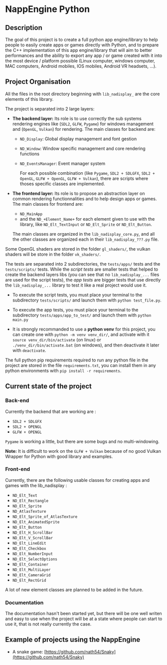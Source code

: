# NappEngine Python

## Description

The goal of this project is to create a full python app engine/library to help people to easily create apps or games directly with Python, and to prepare the C++ implementation of this app engine/library that will aim to better performances and the ability to export any app / or game created with it into the most device / platform possible (Linux computer, windows computer, MAC computers, Android mobiles, IOS mobiles, Android VR headsets, ...).

## Project Organisation

All the files in the root directory beginning with `lib_nadisplay_` are the core elements of this library.

The project is separated into 2 large layers:

- **The backend layer:** Its role is to use correctly the sub systems rendering engines like (`SDL2`, `GLFW`, `Pygame`) for windows management and (`OpenGL`, `Vulkan`) for rendering. The main classes for backend are:

  - `ND_Display`: Global display management and font gestion
  - `ND_Window`: Window specific management and core rendering functions
  - `ND_EventsManager`: Event manager system

    For each possible combination (like `Pygame`,  `SDL2 + SDLGFX`, `SDL2 + OpenGL`, `GLFW + OpenGL`, `GLFW + Vulkan`), there are scripts where thoses specific classes are implemented.

- **The frontend layer:** Its role is to propose an abstraction layer on common rendering functionnalities and to help design apps or games. The main classes for frontend are:

  - `ND_MainApp`
  - and the `ND_+Element_Name+` for each element given to use with the library, like `ND_Elt_TextInput` or `ND_Elt_Sprite` or `ND_Elt_Button`.

  The main classes are organized in the `lib_nadisplay_core.py`, and all the other classes are organized each in their `lib_nadisplay_???.py` file.

Some OpenGL shaders are stored in the folder `gl_shaders/`, the vulkan shaders will be store in the folder `vk_shaders/`.

The tests are separated into 2 subdirectories, the `tests/apps/` tests and the `tests/scripts/` tests. While the *script tests* are smaller tests that helped to create the backend layers libs (you can see that no `lib_nadisplay_...` files are used for the script tests), the *app tests* are bigger tests that use directly the `lib_nadisplay_...` library to test it like a real project would use it.

- To execute the script tests, you must place your terminal to the subdirectory `tests/scripts/` and launch them with `python test_file.py`.

- To execute the app tests, you must place your terminal to the subdirectory `tests/apps/app_to_test/` and launch them with `python main.py`

- It is strongly recommanded to use a **python venv** for this project, you can create one with `python -m venv venv_dir/`, and activate with it `source venv_dir/bin/activate` (on linux) or `./venv_dir/bin/activate.bat` (on windows), and then deactivate it later with `deactivate`.

The full python pip requirements required to run any python file in the project are stored in the file `requirements.txt`, you can install them in any python environments with `pip install -r requirements`.

## Current state of the project

### Back-end

Currently the backend that are working are :

- `SDL2 + SDLGFX`
- `SDL2 + OPENGL`
- `GLFW + OPENGL`

`Pygame` is working a little, but there are some bugs and no multi-windowing.

**Note:** It is difficult to work on the `GLFW + Vulkan` because of no good Vulkan Wrapper for Python with good library and examples.

### Front-end

Currently, there are the following usable classes for creating apps and games with the lib_nadisplay :

- `ND_Elt_Text`
- `ND_Elt_Rectangle`
- `ND_Elt_Sprite`
- `ND_AtlasTexture`
- `ND_Elt_Sprite_of_AtlasTexture`
- `ND_Elt_AnimatedSprite`
- `ND_Elt_Button`
- `ND_Elt_H_ScrollBar`
- `ND_Elt_V_ScrollBar`
- `ND_Elt_LineEdit`
- `ND_Elt_Checkbox`
- `ND_Elt_NumberInput`
- `ND_Elt_SelectOptions`
- `ND_Elt_Container`
- `ND_Elt_MultiLayer`
- `ND_Elt_CameraGrid`
- `ND_Elt_RectGrid`

A lot of new element classes are planned to be added in the future.

### Documentation

The documentation hasn't been started yet, but there will be one well writen and easy to use when the project will be at a state where people can start to use it, that is not really currently the case.

## Example of projects using the NappEngine

- A snake game: [https://github.com/nath54/Snaky](https://github.com/nath54/Snaky)
